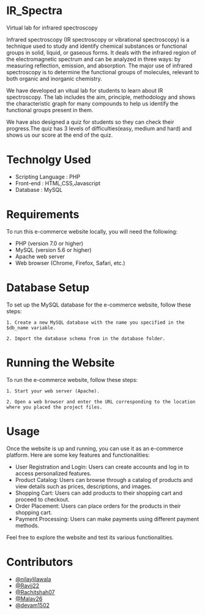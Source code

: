 # IR_Spectra
 Virtual lab for infrared spectroscopy


Infrared spectroscopy (IR spectroscopy or vibrational spectroscopy) is a technique used to study and identify chemical substances or functional groups in solid, liquid, or gaseous forms. It deals with the infrared region of the electromagnetic spectrum and can be analyzed in three ways: by measuring reflection, emission, and absorption. The major use of infrared spectroscopy is to determine the functional groups of molecules, relevant to both organic and inorganic chemistry.

We have developed an vitual lab for students to learn about IR spectroscopy. The lab includes the aim, principle, methodology and shows the characteristic graph for many compounds to help us identify the functional groups present in them.

We have also designed a quiz for students so they can check their progress.The quiz has 3 levels of difficulties(easy, medium and hard) and shows us our score at the end of the quiz. 

# Technolgy Used

- Scripting Language : PHP
- Front-end : HTML,CSS,Javascript
- Database : MySQL

# Requirements

To run this e-commerce website locally, you will need the following:

- PHP (version 7.0 or higher)
- MySQL (version 5.6 or higher)
- Apache web server
- Web browser (Chrome, Firefox, Safari, etc.)

# Database Setup

To set up the MySQL database for the e-commerce website, follow these steps:

    1. Create a new MySQL database with the name you specified in the $db_name variable.

    2. Import the database schema from in the database folder.
    

# Running the Website

To run the e-commerce website, follow these steps:

    1. Start your web server (Apache).

    2. Open a web browser and enter the URL corresponding to the location where you placed the project files.

# Usage

Once the website is up and running, you can use it as an e-commerce platform. Here are some key features and functionalities:

- User Registration and Login: Users can create accounts and log in to access personalized features.
- Product Catalog: Users can browse through a catalog of products and view details such as prices, descriptions, and images.
- Shopping Cart: Users can add products to their shopping cart and proceed to checkout.
- Order Placement: Users can place orders for the products in their shopping cart.
- Payment Processing: Users can make payments using different payment methods.

Feel free to explore the website and test its various functionalities.

# Contributors

- [@nilaylilawala](https://github.com/nilaylilawala)
- [@Ravij22](https://github.com/Ravij22)
- [@Rachitshah07](https://github.com/rachitshah07)
- [@Malav26](https://github.com/Malavshah26)
- [@devam1502](https://github.com/devam1502)
